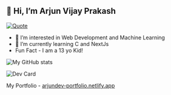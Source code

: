 ## 👋 Hi, I’m Arjun Vijay Prakash

[![Quote](https://quotes-github-readme.vercel.app/api?type=horizontal&theme=catppuccin)](https://github.com/piyushsuthar/github-readme-quotes)
- 👀 I’m interested in Web Development and Machine Learning
- 🌱 I’m currently learning C and NextJs
- Fun Fact - I am a 13 yo Kid!

![My GitHub stats](https://github-readme-stats.vercel.app/api?username=coderpoop)

![Dev Card](https://api.daily.dev/devcards/f7b4ef3f68b640a68391079858ffd9c6.png?r=fin)

My Portfolio - [arjundev-portfolio.netlify.app](https://arjundev-portfolio.netlify.app/)
